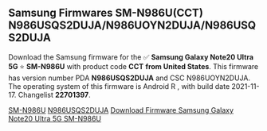 <h2>Samsung Firmwares SM-N986U(CCT) N986USQS2DUJA/N986UOYN2DUJA/N986USQS2DUJA</h2>
Download the Samsung firmware for the ✅ <strong>Samsung Galaxy Note20 Ultra 5G </strong> ⭐ <strong>SM-N986U</strong> with product code <strong>CCT</strong> <strong> from United States</strong>. This firmware has version number PDA <strong>N986USQS2DUJA</strong> and CSC N986UOYN2DUJA. The operating system of this firmware is Android R , with build date 2021-11-17. Changelist <strong>22701397</strong>.


[SM-N986U](https://samfirm.shop/samsung/model/SM-N986U)
[N986USQS2DUJA](https://samfirm.shop/samsung/pda/N986USQS2DUJA)
[Download Firmware Samsung Galaxy Note20 Ultra 5G SM-N986U](https://samfirm.shop/samsung/firmware/474672)
